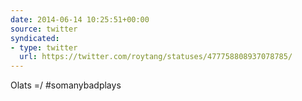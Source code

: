 ```yaml
---
date: 2014-06-14 10:25:51+00:00
source: twitter
syndicated:
- type: twitter
  url: https://twitter.com/roytang/statuses/477758808937078785/
---
```


Olats =/ #somanybadplays